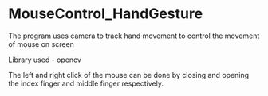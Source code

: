 # MouseControl_HandGesture
The program uses camera to track hand movement to control the movement of mouse on screen

Library used - opencv

The left and right click of the mouse can be done by closing and opening the index finger and middle finger respectively.
